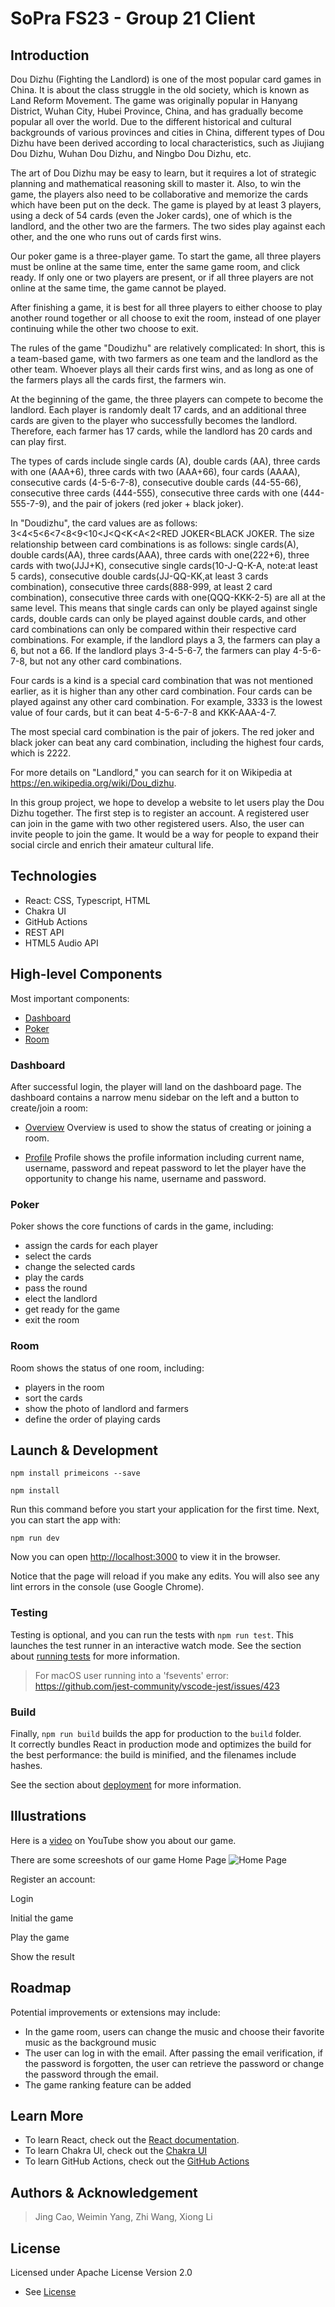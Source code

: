 # SoPra FS23 - Group 21 Client 
## Introduction
Dou Dizhu (Fighting the Landlord) is one of the most popular card games in China. It is about the class struggle in the old society, which is known as Land Reform Movement. The game was originally popular in Hanyang District, Wuhan City, Hubei Province, China, and has gradually become popular all over the world. Due to the different historical and cultural backgrounds of various provinces and cities in China, different types of Dou Dizhu have been derived according to local characteristics, such as Jiujiang Dou Dizhu, Wuhan Dou Dizhu, and Ningbo Dou Dizhu, etc.

The art of Dou Dizhu may be easy to learn, but it requires a lot of strategic planning and mathematical reasoning skill to master it. Also, to win the game, the players also need to be collaborative and memorize the cards which have been put on the deck. The game is played by at least 3 players, using a deck of 54 cards (even the Joker cards), one of which is the landlord, and the other two are the farmers. The two sides play against each other, and the one who runs out of cards first wins.

Our poker game is a three-player game. To start the game, all three players must be online at the same time, enter the same game room, and click ready. If only one or two players are present, or if all three players are not online at the same time, the game cannot be played.

After finishing a game, it is best for all three players to either choose to play another round together or all choose to exit the room, instead of one player continuing while the other two choose to exit.

The rules of the game "Doudizhu" are relatively complicated: In short, this is a team-based game, with two farmers as one team and the landlord as the other team. Whoever plays all their cards first wins, and as long as one of the farmers plays all the cards first, the farmers win.

At the beginning of the game, the three players can compete to become the landlord. Each player is randomly dealt 17 cards, and an additional three cards are given to the player who successfully becomes the landlord. Therefore, each farmer has 17 cards, while the landlord has 20 cards and can play first.

The types of cards include single cards (A), double cards (AA), three cards with one (AAA+6), three cards with two (AAA+66), four cards (AAAA), consecutive cards (4-5-6-7-8), consecutive double cards (44-55-66), consecutive three cards (444-555), consecutive three cards with one (444-555-7-9), and the pair of jokers (red joker + black joker).

In "Doudizhu", the card values are as follows: 3<4<5<6<7<8<9<10<J<Q<K<A<2<RED JOKER<BLACK JOKER. The size relationship between card combinations is as follows: single cards(A), double cards(AA), three cards(AAA), three cards with one(222+6), three cards with two(JJJ+K), consecutive single cards(10-J-Q-K-A, note:at least 5 cards), consecutive double cards(JJ-QQ-KK,at least 3 cards combination), consecutive three cards(888-999, at least 2 card combination), consecutive three cards with one(QQQ-KKK-2-5) are all at the same level. This means that single cards can only be played against single cards, double cards can only be played against double cards, and other card combinations can only be compared within their respective card combinations. For example, if the landlord plays a 3, the farmers can play a 6, but not a 66. If the landlord plays 3-4-5-6-7, the farmers can play 4-5-6-7-8, but not any other card combinations.

Four cards is a kind is a special card combination that was not mentioned earlier, as it is higher than any other card combination. Four cards can be played against any other card combination. For example, 3333 is the lowest value of four cards, but it can beat 4-5-6-7-8 and KKK-AAA-4-7.

The most special card combination is the pair of jokers. The red joker and black joker can beat any card combination, including the highest four cards, which is 2222.

For more details on "Landlord," you can search for it on Wikipedia at https://en.wikipedia.org/wiki/Dou_dizhu.

In this group project, we hope to develop a website to let users play the Dou Dizhu together. The first step is to register an account. A registered user can join in the game with two other registered users. Also, the user can invite people to join the game. It would be a way for people to expand their social circle and enrich their amateur cultural life.


## Technologies
- React: CSS, Typescript, HTML
- Chakra UI
- GitHub Actions
- REST API
- HTML5 Audio API

## High-level Components
Most important components:
- [Dashboard](https://github.com/sopra-fs23-group-21/sopra-fs23-group-21-client/blob/main/src/pages/admin/Dashboard.tsx)
- [Poker](https://github.com/sopra-fs23-group-21/sopra-fs23-group-21-client/blob/main/src/pages/gameroom/Poker.tsx)
- [Room](https://github.com/sopra-fs23-group-21/sopra-fs23-group-21-client/blob/main/src/pages/gameroom/Room.tsx)

### Dashboard
After successful login, the player will land on the dashboard page. The dashboard contains a narrow menu sidebar on the left and a button to create/join a room:
- [Overview](https://github.com/sopra-fs23-group-21/sopra-fs23-group-21-client/blob/main/src/pages/admin/Overview.tsx)
    Overview is used to show the status of creating or joining a room. 

- [Profile](https://github.com/sopra-fs23-group-21/sopra-fs23-group-21-client/blob/main/src/pages/admin/Profile.tsx)
    Profile shows the profile information including current name, username, password and repeat password to let the player have the opportunity to change his name, username and password.

### Poker
Poker shows the core functions of cards in the game, including:
- assign the cards for each player
- select the cards
- change the selected cards
- play the cards
- pass the round
- elect the landlord
- get ready for the game
- exit the room

### Room
Room shows the status of one room, including:
- players in the room
- sort the cards
- show the photo of landlord and farmers
- define the order of playing cards

## Launch & Development

```npm install primeicons --save```

```npm install```

Run this command before you start your application for the first time. Next, you can start the app with:

```npm run dev```

Now you can open [http://localhost:3000](http://localhost:3000) to view it in the browser.

Notice that the page will reload if you make any edits. You will also see any lint errors in the console (use Google Chrome).

### Testing
Testing is optional, and you can run the tests with `npm run test`.
This launches the test runner in an interactive watch mode. See the section about [running tests](https://facebook.github.io/create-react-app/docs/running-tests) for more information.

> For macOS user running into a 'fsevents' error: https://github.com/jest-community/vscode-jest/issues/423

### Build
Finally, `npm run build` builds the app for production to the `build` folder.<br>
It correctly bundles React in production mode and optimizes the build for the best performance: the build is minified, and the filenames include hashes.<br>

See the section about [deployment](https://facebook.github.io/create-react-app/docs/deployment) for more information.



## Illustrations
Here is a [video](https://youtu.be/L9dDTjOKUlM) on YouTube show you about our game.

There are some screeshots of our game
Home Page
![Home Page](image-readme/homepage.jpg)



Register an account:


Login 

Initial the game

Play the game

Show the result


## Roadmap
Potential improvements or extensions may include:
- In the game room, users can change the music and choose their favorite music as the background music
- The user can log in with the email. After passing the email verification, if the password is forgotten, the user can retrieve the password or change the password through the email.
- The game ranking feature can be added

## Learn More
- To learn React, check out the [React documentation](https://reactjs.org/).
- To learn Chakra UI, check out the [Chakra UI](https://chakra-ui.com/)
- To learn GitHub Actions, check out the [GitHub Actions](https://docs.github.com/en/actions)

## Authors & Acknowledgement
> Jing Cao, Weimin Yang, Zhi Wang, Xiong Li

## License
Licensed under Apache License Version 2.0
- See [License](LICENSE)

